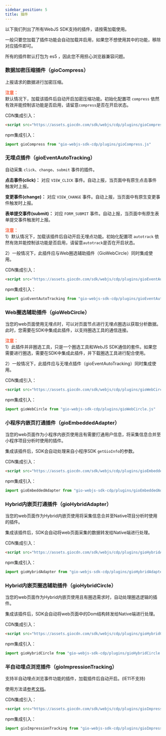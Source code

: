 ```yaml
---
sidebar_position: 5
title: 插件
---
```


以下我们列出了所有WebJS SDK支持的插件，请按需加载使用。

一般只要您加载了插件功能会自动加载并启用，如果您不想使用其中的功能，移除对应插件即可。

所有的插件默认打包为 es5 ，因此您不用担心浏览器兼容问题。

### 数据加密压缩插件（gioCompress）

上报请求的数据进行加密压缩。

**<font color="#FC5F3A">注意：</font>**<br/>
默认情况下，加载该插件后自动开启加密压缩功能。初始化配置项 `compress` 依然有效并能控制该功能是否启用，请留意`compress`是否在开启状态。

CDN集成引入：

```html
<script src="https://assets.giocdn.com/sdk/webjs/cdp/plugins/gioCompress.js"></script>
```

npm集成引入：

```js
import gioCompress from "gio-webjs-sdk-cdp/plugins/gioCompress.js"
```

### 无埋点插件（gioEventAutoTracking）

自动采集 `click`、`change`、`submit` 事件的插件。

**点击事件(click)：** 对应 `VIEW_CLICK` 事件。自动上报，当页面中有原生点击事件触发时上报。

**变更事件(change)：** 对应 `VIEW_CHANGE` 事件。自动上报，当页面中有原生变更事件触发时上报。

**表单提交事件(submit)：** 对应 `FORM_SUBMIT` 事件。自动上报，当页面中有原生表单提交事件触发时上报。

**<font color="#FC5F3A">注意：</font>**<br/>
1）默认情况下，加载该插件后自动开启无埋点功能。初始化配置项 `autotrack` 依然有效并能控制该功能是否启用，请留意`autotrack`是否在开启状态。

2）一般情况下，此插件应与Web圈选辅助插件（GioWebCircle）同时集成使用。

CDN集成引入：

```html
<script src="https://assets.giocdn.com/sdk/webjs/cdp/plugins/gioEventAutoTracking.js"></script>
```

npm集成引入：

```js
import gioEventAutoTracking from "gio-webjs-sdk-cdp/plugins/gioEventAutoTracking.js"
```

### Web圈选辅助插件（gioWebCircle）

当您的web页面使用无埋点时，可以对页面节点进行无埋点圈选以获取分析数据。此时，您需要在SDK中集成此插件，以支持圈选工具的通信连接。

**<font color="#FC5F3A">注意：</font>**<br/>
1）此插件并非圈选工具，只是一个圈选工具和WebJS SDK通信的套件。如果您需要进行圈选，需要在SDK中集成此插件，并下载圈选工具进行配合使用。

2）一般情况下，此插件应与无埋点插件（gioEventAutoTracking）同时集成使用。

CDN集成引入：

```html
<script src="https://assets.giocdn.com/sdk/webjs/cdp/plugins/gioWebCircle.js"></script>
```

npm集成引入：

```js
import gioWebCircle from "gio-webjs-sdk-cdp/plugins/gioWebCircle.js"
```

### 小程序内嵌页打通插件（gioEmbeddedAdapter）

当您的web页面作为小程序内嵌页使用且有需要打通用户信息，将采集信息合并至小程序项目分析时使用的插件。

集成该插件后，SDK会自动处理来自小程序SDK `getGioInfo`的参数。

CDN集成引入：

```html
<script src="https://assets.giocdn.com/sdk/webjs/cdp/plugins/gioEmbeddedAdapter.js"></script>
```

npm集成引入：

```js
import gioEmbeddedAdapter from "gio-webjs-sdk-cdp/plugins/gioEmbeddedAdapter.js"
```

### Hybrid内嵌页打通插件（gioHybridAdapter）

当您的web页面作为Hybrid内嵌页使用将采集信息合并至Native项目分析时使用的插件。

集成该插件后，SDK会自动将web页面采集的数据转发给Native端进行处理。

CDN集成引入：

```html
<script src="https://assets.giocdn.com/sdk/webjs/cdp/plugins/gioHybridAdapter.js"></script>
```

npm集成引入：

```js
import gioHybridAdapter from "gio-webjs-sdk-cdp/plugins/gioHybridAdapter.js"
```

### Hybrid内嵌页圈选辅助插件（gioHybridCircle）

当您的web页面作为Hybrid内嵌页使用且有圈选需求时，自动处理圈选逻辑的插件。

集成该插件后，SDK会自动将web页面中的Dom结构转发给Native端进行处理。

CDN集成引入：

```html
<script src="https://assets.giocdn.com/sdk/webjs/cdp/plugins/gioHybridCircle.js"></script>
```

npm集成引入：

```js
import gioHybridCircle from "gio-webjs-sdk-cdp/plugins/gioHybridCircle.js"
```

### 半自动埋点浏览插件（gioImpressionTracking）

支持半自动埋点浏览事件功能的插件，加载插件后自动开启。(IE11不支持)

使用方法请[参考文档](/docs/webjs/3.8/commonlyApi#半自动埋点浏览事件)。

CDN集成引入：

```html
<script src="https://assets.giocdn.com/sdk/webjs/cdp/plugins/gioImpressionTracking.js"></script>
```

npm集成引入：

```js
import gioImpressionTracking from "gio-webjs-sdk-cdp/plugins/gioImpressionTracking.js"
```
